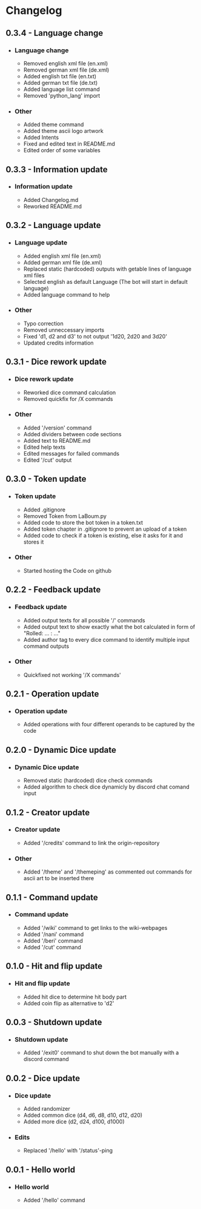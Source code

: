 # Changelog

## 0.3.4 - Language change
* ### Language change
    * Removed english xml file (en.xml)
    * Removed german xml file (de.xml)
    * Added english txt file (en.txt)
    * Added german txt file (de.txt)
    * Added language list command
    * Removed 'python_lang' import 
* ### Other
    * Added theme command
    * Added theme ascii logo artwork
    * Added Intents
    * Fixed and edited text in README.md
    * Edited order of some variables

## 0.3.3 - Information update
* ### Information update
    * Added Changelog.md
    * Reworked README.md

## 0.3.2 - Language update
* ### Language update
    * Added english xml file (en.xml)
    * Added german xml file (de.xml)
    * Replaced static (hardcoded) outputs with getable lines of language xml files
    * Selected english as default Language (The bot will start in default language)
    * Added language command to help
* ### Other
    * Typo correction
    * Removed unneccessary imports
    * Fixed 'd1, d2 and d3' to not output '1d20, 2d20 and 3d20'
    * Updated credits information

## 0.3.1 - Dice rework update
* ### Dice rework update
    * Reworked dice command calculation
    * Removed quickfix for /X commands
* ### Other
    * Added '/version' command
    * Added dividers between code sections
    * Added text to README.md
    * Edited help texts
    * Edited messages for failed commands
    * Edited '/cut' output

## 0.3.0 - Token update
* ### Token update
    * Added .gitignore
    * Removed Token from LaBoum.py
    * Added code to store the bot token in a token.txt
    * Added token chapter in .gitignore to prevent an upload of a token
    * Added code to check if a token is existing, else it asks for it and stores it
* ### Other
    * Started hosting the Code on github

## 0.2.2 - Feedback update
* ### Feedback update
    * Added output texts for all possible '/' commands
    * Added output text to show exactly what the bot calculated in form of "Rolled: ... : ..."
    * Added author tag to every dice command to identify multiple input command outputs
* ### Other
    * Quickfixed not working '/X commands'

## 0.2.1 - Operation update
* ### Operation update
    * Added operations with four different operands to be captured by the code

## 0.2.0 - Dynamic Dice update
* ### Dynamic Dice update
    * Removed static (hardcoded) dice check commands
    * Added algorithm to check dice dynamicly by discord chat comand input

## 0.1.2 - Creator update
* ### Creator update
    * Added '/credits' command to link the origin-repository
* ### Other
    * Added '/theme' and '/themeping' as commented out commands for ascii art to be inserted there

## 0.1.1 - Command update
* ### Command update
    * Added '/wiki' command to get links to the wiki-webpages
    * Added '/nani' command
    * Added '/beri' command
    * Added '/cut' command

## 0.1.0 - Hit and flip update
* ### Hit and flip update
    * Added hit dice to determine hit body part
    * Added coin flip as alternative to 'd2'

## 0.0.3 - Shutdown update
* ### Shutdown update
    * Added '/exit0' command to shut down the bot manually with a discord command

## 0.0.2 - Dice update
* ### Dice update
    * Added randomizer
    * Added common dice (d4, d6, d8, d10, d12, d20)
    * Added more dice (d2, d24, d100, d1000)
* ### Edits
    * Replaced '/hello' with '/status'-ping

## 0.0.1 - Hello world
* ### Hello world
    * Added '/hello' command